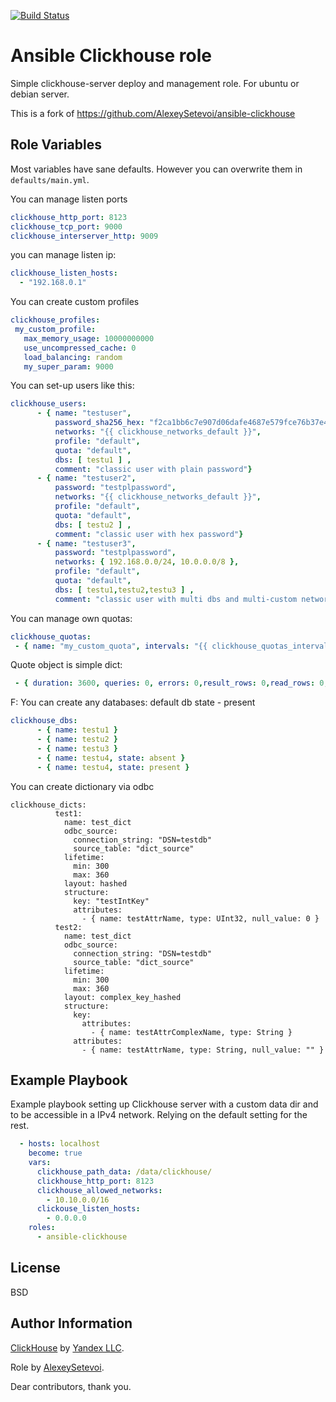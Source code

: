 [![Build Status](https://travis-ci.com/mediapeers/ansible-role-clickhouse.svg?branch=master)](https://travis-ci.com/mediapeers/ansible-role-clickhouse)

# Ansible Clickhouse role

Simple clickhouse-server deploy and management role. For ubuntu or debian server.

This is a fork of https://github.com/AlexeySetevoi/ansible-clickhouse

## Role Variables

Most variables have sane defaults. However you can overwrite them in `defaults/main.yml`.

You can manage listen ports

```yaml
clickhouse_http_port: 8123
clickhouse_tcp_port: 9000
clickhouse_interserver_http: 9009
```

you can manage listen ip:

```yaml
clickhouse_listen_hosts:
  - "192.168.0.1"
```

You can create custom profiles
```yaml
clickhouse_profiles:
 my_custom_profile:
   max_memory_usage: 10000000000
   use_uncompressed_cache: 0
   load_balancing: random
   my_super_param: 9000
```


You can set-up users like this:

```yaml
clickhouse_users:
      - { name: "testuser",
          password_sha256_hex: "f2ca1bb6c7e907d06dafe4687e579fce76b37e4e93b7605022da52e6ccc26fd2",
          networks: "{{ clickhouse_networks_default }}",
          profile: "default",
          quota: "default",
          dbs: [ testu1 ] ,
          comment: "classic user with plain password"}
      - { name: "testuser2",
          password: "testplpassword",
          networks: "{{ clickhouse_networks_default }}",
          profile: "default",
          quota: "default",
          dbs: [ testu2 ] ,
          comment: "classic user with hex password"}
      - { name: "testuser3",
          password: "testplpassword",
          networks: { 192.168.0.0/24, 10.0.0.0/8 },
          profile: "default",
          quota: "default",
          dbs: [ testu1,testu2,testu3 ] ,
          comment: "classic user with multi dbs and multi-custom network allow password"}
```

You can manage own quotas:
```yaml
clickhouse_quotas:
 - { name: "my_custom_quota", intervals: "{{ clickhouse_quotas_intervals_default }}",comment: "Default quota - count only" }
```
Quote object is simple dict:
```yaml
 - { duration: 3600, queries: 0, errors: 0,result_rows: 0,read_rows: 0,execution_time: 0 }
```

F: You can create any databases:
default db state - present
```yaml
clickhouse_dbs:
      - { name: testu1 }
      - { name: testu2 }
      - { name: testu3 }
      - { name: testu4, state: absent }
      - { name: testu4, state: present }
```

You can create dictionary via odbc
```
clickhouse_dicts:
          test1:
            name: test_dict
            odbc_source:
              connection_string: "DSN=testdb"
              source_table: "dict_source"
            lifetime:
              min: 300
              max: 360
            layout: hashed
            structure:
              key: "testIntKey"
              attributes:
                - { name: testAttrName, type: UInt32, null_value: 0 }
          test2:
            name: test_dict
            odbc_source:
              connection_string: "DSN=testdb"
              source_table: "dict_source"
            lifetime:
              min: 300
              max: 360
            layout: complex_key_hashed
            structure:
              key:
                attributes:
                  - { name: testAttrComplexName, type: String }
              attributes:
                - { name: testAttrName, type: String, null_value: "" }
```

## Example Playbook

Example playbook setting up Clickhouse server with a custom data dir and to be accessible in a IPv4 network. Relying on the default setting for the rest.

```yaml
  - hosts: localhost
    become: true
    vars:
      clickhouse_path_data: /data/clickhouse/
      clickhouse_http_port: 8123
      clickhouse_allowed_networks:
        - 10.10.0.0/16
      clickouse_listen_hosts:
        - 0.0.0.0
    roles:
      - ansible-clickhouse
```

## License

BSD

## Author Information

[ClickHouse](https://clickhouse.yandex/docs/en/index.html) by [Yandex LLC](https://yandex.ru/company/).

Role by [AlexeySetevoi](https://github.com/AlexeySetevoi).

Dear contributors, thank you.

